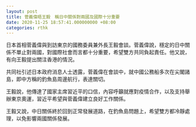 ```yaml
---
layout: post
title: 菅義偉晤王毅　稱日中關係對兩國及國際十分重要
date: 2020-11-25 18:57:41.000000000 +08:00
categories: rthk
---
```


日本首相菅義偉與到訪東京的國務委員兼外長王毅會談。菅義偉說，穩定的日中關係不單止對兩國，對國際社會而言都十分重要，希望雙方共同負起責任。他又說，有向王毅提出關注香港的情況。

共同社引述日本政府消息人士透露，菅義偉在會談中，就中國公務船多次在尖閣諸島，即中方稱的釣魚島周邊航行，表達關切。

王毅說，他傳達了國家主席習近平的口信，內容呼籲就應對疫情合作，以及支持舉辦東京奧運，習近平希望與菅義偉建立良好工作關係。

王毅又說，中日關係終於回到正常發展道路，在釣魚島問題上，希望雙方都冷靜處理，以免影響兩國關係發展。
